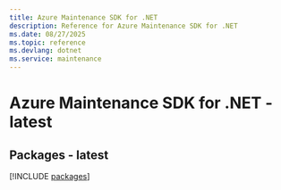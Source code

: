 ```yaml
---
title: Azure Maintenance SDK for .NET
description: Reference for Azure Maintenance SDK for .NET
ms.date: 08/27/2025
ms.topic: reference
ms.devlang: dotnet
ms.service: maintenance
---
```

# Azure Maintenance SDK for .NET - latest
## Packages - latest
[!INCLUDE [packages](maintenance-index.md)]
